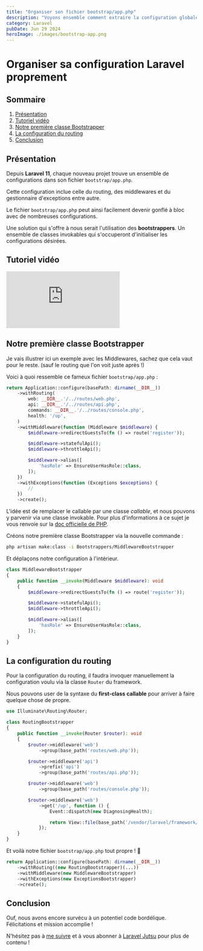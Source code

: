 ```yaml
---
title: "Organiser son fichier bootstrap/app.php"
description: "Voyons ensemble comment extraire la configuration globale de notre application pour une plus propre."
category: Laravel
pubDate: Jun 29 2024
heroImage: ./images/bootstrap-app.png
---
```


# Organiser sa configuration Laravel proprement

## Sommaire
1. [Présentation](#presentation)
2. [Tutoriel vidéo](#tutorielvideo)
3. [Notre première classe Bootstrapper](#bootsrapper)
4. [La configuration du routing](#routing) 
5. [Conclusion](#conclusion)

## Présentation <a name="presentation"></a>

Depuis **Laravel 11**, chaque nouveau projet trouve un ensemble de configurations dans son fichier `bootstrap/app.php`.

Cette configuration inclue celle du routing, des middlewares et du gestionnaire d'exceptions entre autre. 

Le fichier `bootstrap/app.php` peut ainsi facilement devenir gonflé à bloc avec de nombreuses configurations.

Une solution qui s'offre à nous serait l'utilisation des **bootstrappers**. Un ensemble de classes invokables qui s'occuperont d'initialiser les configurations désirées.

## Tutoriel vidéo <a name="tutorielvideo"></a>

<iframe class="w-full aspect-video" src="https://www.youtube.com/embed/VUholO_AEfE" frameborder="0" allowfullscreen></iframe>

## Notre première classe Bootstrapper <a name="bootstrapper"></a>

Je vais illustrer ici un exemple avec les Middlewares, sachez que cela vaut pour le reste. (sauf le routing que l'on voit juste après !)

Voici à quoi ressemble ce fameux fichier `bootstrap/app.php` :

```php
return Application::configure(basePath: dirname(__DIR__))
    ->withRouting(
        web: __DIR__.'/../routes/web.php',
        api: __DIR__.'/../routes/api.php',
        commands: __DIR__.'/../routes/console.php',
        health: '/up',
    )
    ->withMiddleware(function (Middleware $middleware) {
        $middleware->redirectGuestsTo(fn () => route('register'));

        $middleware->statefulApi();
        $middleware->throttleApi();

        $middleware->alias([
            'hasRole' => EnsureUserHasRole::class,
        ]);
    })
    ->withExceptions(function (Exceptions $exceptions) {
        //
    })
    ->create();
```

L'idée est de remplacer le callable par une classe *callable*, et nous pouvons y parvenir via une classe invokable. Pour plus d'informations à ce sujet je vous renvoie sur la [doc officielle de PHP](https://www.php.net/manual/en/language.types.callable.php). 

Créons notre première classe Bootstrapper via la nouvelle commande :

```bash
php artisan make:class -i Bootstrappers/MiddlewareBootstrapper
```

Et déplaçons notre configuration à l'intérieur.

```php
class MiddlewareBootstrapper
{
    public function __invoke(Middleware $middleware): void
    {
        $middleware->redirectGuestsTo(fn () => route('register'));

        $middleware->statefulApi();
        $middleware->throttleApi();

        $middleware->alias([
            'hasRole' => EnsureUserHasRole::class,
        ]);
    }
}
```

## La configuration du routing <a name="routing"></a>

Pour la configuration du routing, il faudra invoquer manuellement la configuration voulu via la classe `Router` du framework.

Nous pouvons user de la syntaxe du **first-class callable** pour arriver à faire quelque chose de propre.

```php
use Illuminate\Routing\Router;

class RoutingBootstrapper
{
    public function __invoke(Router $router): void
    {
        $router->middleware('web')
            ->group(base_path('routes/web.php'));

        $router->middleware('api')
            ->prefix('api')
            ->group(base_path('routes/api.php'));

        $router->middleware('web')
            ->group(base_path('routes/console.php'));

        $router->middleware('web')
            ->get('/up', function () {
                Event::dispatch(new DiagnosingHealth);

                return View::file(base_path('/vendor/laravel/framework/src/Illuminate/Foundation/resources/health-up.blade.php'));
            });
    }
}
```

Et voilà notre fichier `bootstrap/app.php` tout propre ! 🧽

```php
return Application::configure(basePath: dirname(__DIR__))
    ->withRouting((new RoutingBootstrapper)(...))
    ->withMiddleware(new MiddlewareBootstrapper)
    ->withExceptions(new ExceptionsBootstrapper)
    ->create();
```

## Conclusion <a name="conclusion"></a>

Ouf, nous avons encore survécu à un potentiel code bordélique. Félicitations et mission accomplie !

N'hésitez pas à [me suivre](https://twitter.com/LaravelJutsu) et à vous abonner à [Laravel Jutsu](https://www.youtube.com/@LaravelJutsu) pour plus de contenu !
